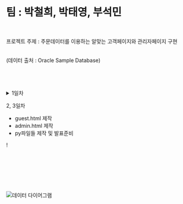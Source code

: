 # 팀 : 박철희, 박태영, 부석민
<br>

프로젝트 주제 : 주문데이터를 이용하는 알맞는 고객페이지와 관리자페이지 구현 <br>

<br>
(데이터 출처 : Oracle Sample Database)
<br>
<br><br><br><br>
<details><summary>1일차</summary><br>
  - 주제선정 <br><br>
  - 사용할 데이터 검색 및 가공 <br><br>
  - main.html 제작 및 나머지 틀 제작 <br><br>
  </details>
  

2, 3일차
  - guest.html 제작
  - admin.html 제작
  - py파일들 제작 및 발표준비
  
  
 ! 
  
<br><br><br><br><br><br>
![데이터 다이어그램](https://user-images.githubusercontent.com/83930252/123186871-08c1b580-d4d4-11eb-8850-a176400ff3dd.png)


